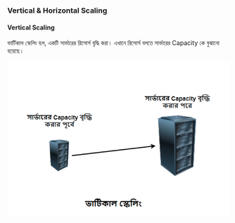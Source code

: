 ### Vertical & Horizontal Scaling

#### Vertical Scaling

ভার্টিকাল স্কেলিং হল, একটি সার্ভারের রিসোর্স বৃদ্ধি করা। এখানে রিসোর্স বলতে সার্ভারের Capacity কে বুঝানো হয়েছে।

<p align="center">
  <img src="./images/vertical-scaling.png" alt="Vertical Scaling">
</p>
